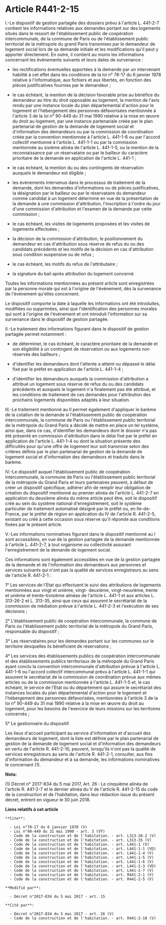 # Article R441-2-15

I.-Le dispositif de gestion partagée des dossiers prévu à l'article L. 441-2-7 contient les informations relatives aux
demandes portant sur des logements situés dans le ressort de l'établissement public de coopération intercommunale, de la
commune de Paris ou de l'établissement public territorial de la métropole du grand Paris transmises par le demandeur de
logement social lors de sa demande initiale et les modifications qu'il peut y apporter directement. En outre, il contient au
moins les informations concernant les événements suivants et leurs dates de survenance :

- les rectifications éventuelles apportées à la demande par un intervenant habilité à cet effet dans les conditions de la loi
n° 78-17 du 6 janvier 1978 relative à l'informatique, aux fichiers et aux libertés, en fonction des pièces justificatives
fournies par le demandeur ;

- le cas échéant, la mention de la décision favorable prise au bénéfice du demandeur au titre du droit opposable au logement,
la mention de l'avis rendu par une instance locale du plan départemental d'action pour le logement et l'hébergement des
personnes défavorisées mentionnée à l'article 3 de la loi n° 90-449 du 31 mai 1990 relative à la mise en œuvre du droit au
logement, par une instance partenariale créée par le plan partenarial de gestion de la demande de logement social et
d'information des demandeurs ou par la commission de coordination créée par la convention mentionnée à l'article L. 441-1-6
ou par l'accord collectif mentionné à l'article L. 441-1-1 ou par la commission mentionnée au sixième alinéa de l'article L.
441-1-5, ou la mention de la reconnaissance par un réservataire ou par le bailleur du caractère prioritaire de la demande en
application de l'article L. 441-1 ;

- le cas échéant, la mention du ou des contingents de réservation auxquels le demandeur est éligible ;

- les événements intervenus dans le processus de traitement de la demande, dont les demandes d'informations ou de pièces
justificatives, la désignation par le bailleur ou par le réservataire du demandeur comme candidat à un logement déterminé en
vue de la présentation de la demande à une commission d'attribution, l'inscription à l'ordre du jour d'une commission
d'attribution et l'examen de la demande par cette commission ;

- le cas échéant, les visites de logements proposées et les visites de logements effectuées ;

- la décision de la commission d'attribution, le positionnement du demandeur en cas d'attribution sous réserve de refus du ou
des candidats précédents et les motifs de la décision en cas d'attribution sous condition suspensive ou de refus ;

- le cas échéant, les motifs du refus de l'attributaire ;

- la signature du bail après attribution du logement concerné. 

Toutes les informations mentionnées au présent article sont enregistrées par la personne morale qui est à l'origine de
l'événement, dès la survenance de l'événement qu'elles concernent. 

Le dispositif comporte la date à laquelle les informations ont été introduites, modifiées ou supprimées, ainsi que
l'identification des personnes morales qui sont à l'origine de l'événement et ont introduit l'information sur sa survenance
dans le dispositif de gestion partagée. 

II.-Le traitement des informations figurant dans le dispositif de gestion partagée permet notamment :

- de déterminer, le cas échéant, le caractère prioritaire de la demande et son éligibilité à un contingent de réservation ou
aux logements non réservés des bailleurs ;

- d'identifier les demandeurs dont l'attente a atteint ou dépassé le délai fixé par le préfet en application de l'article L.
441-1-4 ;

- d'identifier les demandeurs auxquels la commission d'attribution a attribué un logement sous réserve de refus du ou des
candidats précédents et auxquels le logement n'a finalement pas été attribué, et les conditions de traitement de ces demandes
pour l'attribution des prochains logements disponibles adaptés à leur situation. 

III.-Le traitement mentionné au II permet également d'appliquer le barème de la cotation de la demande si l'établissement
public de coopération intercommunale, la commune de Paris ou l'établissement public territorial de la métropole du Grand
Paris a décidé de mettre en place un tel système, ainsi que, dans ce cas, d'identifier les demandeurs dont le dossier n'a pas
été présenté en commission d'attribution dans le délai fixé par le préfet en application de l'article L. 441-1-4 ou dont la
situation présente des difficultés pour qu'une offre de logement leur soit transmise selon des critères définis par le plan
partenarial de gestion de la demande de logement social et d'information des demandeurs et traduits dans le barème. 

IV.-Le dispositif auquel l'établissement public de coopération intercommunale, la commune de Paris ou l'établissement public
territorial de la métropole du Grand Paris et leurs partenaires peuvent, à défaut de créer un dispositif spécifique, adhérer
afin de remplir leur obligation de création du dispositif mentionné au premier alinéa de l'article L. 441-2-7 en application
du deuxième alinéa du même article peut être, soit le dispositif créé au sein du système national d'enregistrement, soit le
système particulier de traitement automatisé désigné par le préfet ou, en Ile-de-France, par le préfet de région en
application du IV de l'article R. 441-2-5, existant ou créé à cette occasion sous réserve qu'il réponde aux conditions fixées
par le présent article. 

V.-Les informations nominatives figurant dans le dispositif mentionné au I sont accessibles, en vue de la gestion partagée de
la demande mentionnée à l'article L. 441-2-7, à tout organisme ou collectivité assurant l'enregistrement de la demande de
logement social. 

Ces informations sont également accessibles en vue de la gestion partagée de la demande et de l'information des demandeurs
aux personnes et services suivants qui n'ont pas la qualité de services enregistreurs au sens de l'article R. 441-2-1 : 

1° Les services de l'Etat qui effectuent le suivi des attributions de logements mentionnées aux vingt et unième, vingt-
deuxième, vingt-neuvième, trente et unième et trente-troisième alinéas de l'article L. 441-1 et aux articles L. 313-26-2 et
L. 313-35, ainsi que ceux qui assurent le secrétariat de la commission de médiation prévue à l'article L. 441-2-3 et
l'exécution de ses décisions ; 

2° L'établissement public de coopération intercommunale, la commune de Paris ou l'établissement public territorial de la
métropole du Grand Paris, responsable du dispositif ; 

3° Les réservataires pour les demandes portant sur les communes sur le territoire desquelles ils bénéficient de
réservations ; 

4° Les services des établissements publics de coopération intercommunale et des établissements publics territoriaux de la
métropole du Grand Paris ayant conclu la convention intercommunale d'attribution prévue à l'article L. 441-1-6 ou l'accord
collectif intercommunal prévu à l'article L. 441-1-1 qui assurent le secrétariat de la commission de coordination prévue aux
mêmes articles ou de la commission mentionnée à l'article L. 441-1-5 et, le cas échéant, le service de l'Etat ou du
département qui assure le secrétariat des instances locales du plan départemental d'action pour le logement et l'hébergement
des personnes défavorisées, mentionnées à l'article 3 de la loi n° 90-449 du 31 mai 1990 relative à la mise en œuvre du droit
au logement, pour les besoins de l'exercice de leurs missions sur les territoires concernés ; 

5° Le gestionnaire du dispositif. 

Les lieux d'accueil participant au service d'information et d'accueil des demandeurs de logement, dont la liste est définie
par le plan partenarial de gestion de la demande de logement social et d'information des demandeurs en vertu de l'article R.
441-2-10, peuvent, lorsqu'ils n'ont pas la qualité de services enregistreurs au sens de l'article R. 441-2-1, consulter, aux
fins d'information du demandeur et à sa demande, les informations nominatives le concernant (1).

**Nota:**

(1) Décret n° 2017-834 du 5 mai 2017, Art. 26 : Le cinquième alinéa de l'article R. 441-2-7 et le dernier alinéa du V de
l'article R. 441-2-15 du code de la construction et de l'habitation, dans leur rédaction issue du présent décret, entrent en
vigueur le 30 juin 2018.

**Liens relatifs à cet article**

	**Cite**:

	  - Loi n°78-17 du 6 janvier 1978 (V)
	  - Loi n°90-449 du 31 mai 1990 - art. 3 (VT)
	  - Code de la construction et de l'habitation. - art. L313-26-2 (V)
	  - Code de la construction et de l'habitation. - art. L313-35 (V)
	  - Code de la construction et de l'habitation. - art. L441-1 (V)
	  - Code de la construction et de l'habitation. - art. L441-1-1 (VD)
	  - Code de la construction et de l'habitation. - art. L441-1-4 (V)
	  - Code de la construction et de l'habitation. - art. L441-1-5 (V)
	  - Code de la construction et de l'habitation. - art. L441-1-6 (V)
	  - Code de la construction et de l'habitation. - art. L441-2-3 (VD)
	  - Code de la construction et de l'habitation. - art. L441-2-7 (V)
	  - Code de la construction et de l'habitation. - art. R441-2-1 (V)
	  - Code de la construction et de l'habitation. - art. R441-2-5 (V)

	**Modifié par**:

	  - Décret n°2017-834 du 5 mai 2017 - art. 15

	**Cité par**:

	  - Décret n°2017-834 du 5 mai 2017 - art. 26 (V)
	  - Code de la construction et de l'habitation. - art. R441-2-10 (V)
